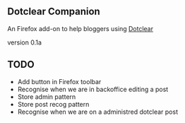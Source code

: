 Dotclear Companion
------------------

An Firefox add-on to help bloggers using [Dotclear](http://dotclear.org)

version 0.1a

TODO
----
* Add button in Firefox toolbar
* Recognise when we are in backoffice editing a post
* Store admin pattern
* Store post recog pattern
* Recognise when we are on a administred dotclear post


